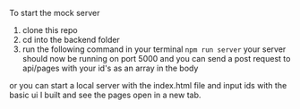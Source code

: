 To start the mock server
 1. clone this repo
 2. cd into the backend folder 
 3. run the following command in your terminal
    ```npm run server```
   your server should now be running on port 5000 and you can send a post request to api/pages with your id's as an array in the body
   
   or you can start a local server with the index.html file and input ids with the basic ui I built and see the pages open in a new tab.

